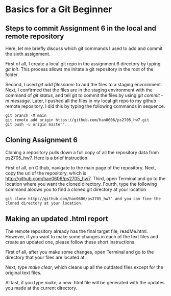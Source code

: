 # Basics for a Git Beginner

## Steps to commit Assignment 6 in the local and remote repository

Here, let me briefly discuss which git commands I used to add and commit the sixth assignment. 

First of all, I create a local git repo in the assignment 6 directory by typing *git init*. This process allows me initate a git repository in the root of the folder. 

Second, I used *git add filesname* to add the files to a staging envorinment. Next, I confirmed that the files are in the staging environment with the command of *git status*, and tell git to commit the files by using *git commit -m message*. Later, I pushed all the files in my local git repo to my github remote repository. I did this by typing the following commands in sequence. 
```
git branch -M main
git remote add origin https://github.com/han0606/ps2705_hw7.git 
git push -u origin master".    
```

## Cloning Assignment 6

Cloning a repository pulls down a full copy of all the repository data from ps2705_hw7. Here is a brief instruction. 

First of all, on Github, navigate to the main page of the repository. 
Next, copy the url of the repository, which is http://github.com/han0606/ps2705_hw7. 
Third, open Terminal and go to the location where you want the cloned directory. 
Fourth, type the following command aloows you to find a cloned git directory at your location
```
git clone http://github.com/han0606/ps2705_hw7" and you can fine the cloned directory at your location. 
```

## Making an updated .html report

The remote repository already has the final target file, readMe.html. However, if you want to make some changes in each of the text files and create an updated one, please follow these short instructions. 

First of all, after you make some changes, open Terminal and go to the directory that your files are located at. 

Next, type *make clear*, which cleans up all the outdated files except for the original text files. 

At last, if you type *make*, a new .html file will be generated with the updates you made at the current directory. 
